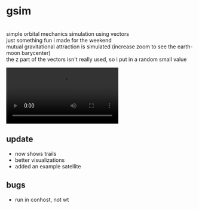 # gsim
<br>
simple orbital mechanics simulation using vectors <br>
just something fun i made for the weekend<br>
mutual gravitational attraction is simulated (increase zoom to see the earth-moon barycenter)<br>
the z part of the vectors isn't really used, so i put in a random small value<br>

![](ani.mp4)

## update
- now shows trails
- better visualizations
- added an example satellite

## bugs
- run in conhost, not wt
